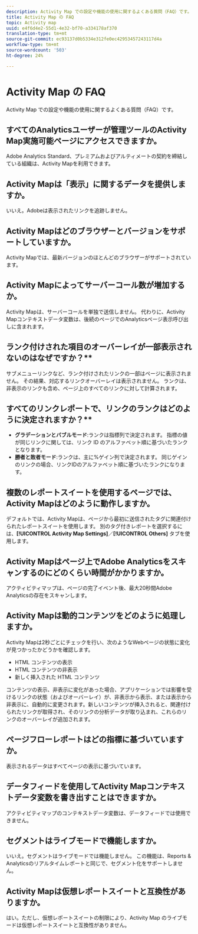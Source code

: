 ```yaml
---
description: Activity Map での設定や機能の使用に関するよくある質問（FAQ）です。
title: Activity Map の FAQ
topic: Activity map
uuid: e4f6d4e2-55d1-4e32-bf70-a334178af370
translation-type: tm+mt
source-git-commit: ec93137d0b5334e312fe0ec42953457243117d4a
workflow-type: tm+mt
source-wordcount: '503'
ht-degree: 24%

---
```



# Activity Map の FAQ

Activity Map での設定や機能の使用に関するよくある質問（FAQ）です。

## すべてのAnalyticsユーザーが管理ツールのActivity Map実施可能ページにアクセスできますか。

Adobe Analytics Standard、プレミアムおよびアルティメートの契約を締結している組織は、Activity Mapを利用できます。

## Activity Mapは「表示」に関するデータを提供しますか。

いいえ。Adobeは表示されたリンクを追跡しません。

## Activity Mapはどのブラウザーとバージョンをサポートしていますか。

Activity Mapでは、最新バージョンのほとんどのブラウザーがサポートされています。

## Activity Mapによってサーバーコール数が増加するか。

Activity Mapは、サーバーコールを単独で送信しません。 代わりに、Activity Mapコンテキストデータ変数は、後続のページでのAnalyticsページ表示呼び出しに含まれます。

## ランク付けされた項目のオーバーレイが一部表示されないのはなぜですか？**

サブメニューリンクなど、ランク付けされたリンクの一部はページに表示されません。 その結果、対応するリンクオーバーレイは表示されません。 ランクは、非表示のリンクも含め、ページ上のすべてのリンクに対して計算されます。

## すべてのリンクレポートで、リンクのランクはどのように決定されますか？**

* **グラデーションとバブルモード**:ランクは指標列で決定されます。 指標の値が同じリンクに関しては、リンク ID のアルファベット順に基づいたランクとなります。
* **勝者と敗者モード**:ランクは、主に%ゲイン列で決定されます。 同じゲインのリンクの場合、リンクIDのアルファベット順に基づいたランクになります。

## 複数のレポートスイートを使用するページでは、Activity Mapはどのように動作しますか。

デフォルトでは、Activity Mapは、ページから最初に送信されたタグに関連付けられたレポートスイートを使用します。 別のタグ付きレポートを選択するには、**[!UICONTROL Activity Map Settings]**／**[!UICONTROL Others]** タブを使用します。

## Activity Mapはページ上でAdobe Analyticsをスキャンするのにどのくらい時間がかかりますか。

アクティビティマップは、ページの完了イベント後、最大20秒間Adobe Analyticsの存在をスキャンします。

## Activity Mapは動的コンテンツをどのように処理しますか。

Activity Mapは2秒ごとにチェックを行い、次のようなWebページの状態に変化が見つかったかどうかを確認します。

* HTML コンテンツの表示
* HTML コンテンツの非表示
* 新しく挿入された HTML コンテンツ

コンテンツの表示、非表示に変化があった場合、アプリケーションでは影響を受けるリンクの状態（およびオーバーレイ）が、非表示から表示、または表示から非表示に、自動的に変更されます。新しいコンテンツが挿入されると、関連付けられたリンクが取得され、そのリンクの分析データが取り込まれ、これらのリンクのオーバーレイが追加されます。

## ページフローレポートはどの指標に基づいていますか。

表示されるデータはすべてページの表示に基づいています。

## データフィードを使用してActivity Mapコンテキストデータ変数を書き出すことはできますか。

アクティビティマップのコンテキストデータ変数は、データフィードでは使用できません。

## セグメントはライブモードで機能しますか。

いいえ。セグメントはライブモードでは機能しません。 この機能は、Reports &amp; Analyticsのリアルタイムレポートと同じで、セグメント化をサポートしません。

## Activity Mapは仮想レポートスイートと互換性がありますか。

はい。ただし、仮想レポートスイートの制限により、Activity Map のライブモードは仮想レポートスイートと互換性がありません。
